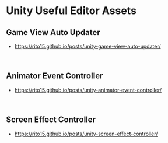 # Unity Useful Editor Assets

## Game View Auto Updater
  - <https://rito15.github.io/posts/unity-game-view-auto-updater/>

<br>

## Animator Event Controller
  - <https://rito15.github.io/posts/unity-animator-event-controller/>

<br>

## Screen Effect Controller
  - <https://rito15.github.io/posts/unity-screen-effect-controller/>
